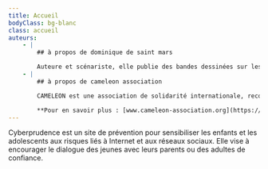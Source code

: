 ```yaml
---
title: Accueil
bodyClass: bg-blanc
class: accueil
auteurs:
    - |
        ## à propos de dominique de saint mars

        Auteure et scénariste, elle publie des bandes dessinées sur les violences, la santé, les sujets de société pour apprendre aux enfants à en parler et à se défendre. En 1988, elle reçoit le prix de la Fondation pour l’enfance. En 1992, elle crée avec l’illustrateur Serge Bloch la série <a href="https://www.editionscalligram.com" target="_blank">Max et Lili</a> qui a déjà 134 titres.
    - |
        ## à propos de cameleon association

        CAMELEON est une association de solidarité internationale, reconnue œuvre de bienfaisance et d’assistance, qui a été créée en 1997 par Laurence Ligier pour venir en aide aux enfants victimes de violences ou issus de milieux défavorisés. Elle mène des actions de prévention en milieu scolaire notamment, de sensibilisation et de plaidoyer pour promouvoir les droits de l’Enfant et lutter contre les violences sexuelles et la cyberpédocriminalité en France et aux Philippines.

        **Pour en savoir plus : [www.cameleon-association.org](https://www.cameleon-association.org)**
---
```

Cyberprudence est un site de prévention pour sensibiliser les enfants et les adolescents aux risques liés à Internet et aux réseaux sociaux. Elle vise à encourager le dialogue des jeunes avec leurs parents ou des adultes de confiance.